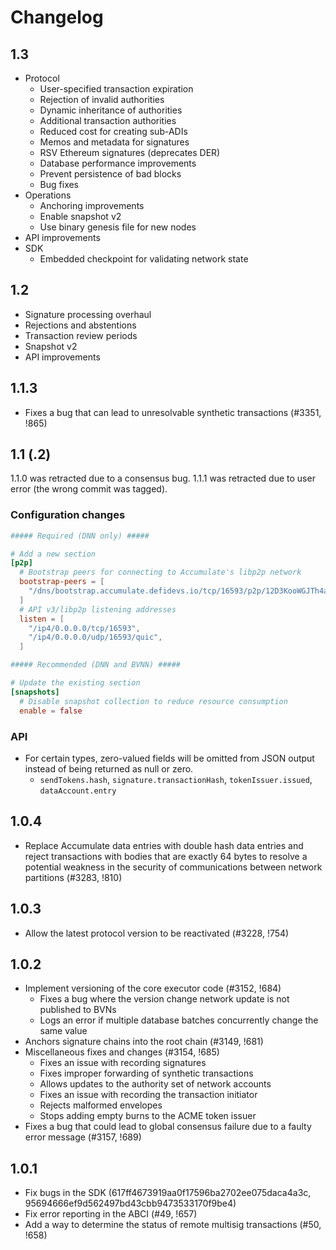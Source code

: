 # Changelog

## 1.3

- Protocol
  - User-specified transaction expiration
  - Rejection of invalid authorities
  - Dynamic inheritance of authorities
  - Additional transaction authorities
  - Reduced cost for creating sub-ADIs
  - Memos and metadata for signatures
  - RSV Ethereum signatures (deprecates DER)
  - Database performance improvements
  - Prevent persistence of bad blocks
  - Bug fixes
- Operations
  - Anchoring improvements
  - Enable snapshot v2
  - Use binary genesis file for new nodes
- API improvements
- SDK
  - Embedded checkpoint for validating network state

## 1.2

- Signature processing overhaul
- Rejections and abstentions
- Transaction review periods
- Snapshot v2
- API improvements

## 1.1.3

- Fixes a bug that can lead to unresolvable synthetic transactions (#3351, !865)

## 1.1 (.2)

1.1.0 was retracted due to a consensus bug. 1.1.1 was retracted due to user
error (the wrong commit was tagged).

### Configuration changes

```toml
##### Required (DNN only) #####

# Add a new section
[p2p]
  # Bootstrap peers for connecting to Accumulate's libp2p network
  bootstrap-peers = [
    "/dns/bootstrap.accumulate.defidevs.io/tcp/16593/p2p/12D3KooWGJTh4aeF7bFnwo9sAYRujCkuVU1Cq8wNeTNGpFgZgXdg",
  ]
  # API v3/libp2p listening addresses
  listen = [
    "/ip4/0.0.0.0/tcp/16593",
    "/ip4/0.0.0.0/udp/16593/quic",
  ]

##### Recommended (DNN and BVNN) #####

# Update the existing section
[snapshots]
  # Disable snapshot collection to reduce resource consumption
  enable = false
```

### API

- For certain types, zero-valued fields will be omitted from JSON output instead
  of being returned as null or zero.
  - `sendTokens.hash`, `signature.transactionHash`, `tokenIssuer.issued`,
    `dataAccount.entry`

## 1.0.4

- Replace Accumulate data entries with double hash data entries and reject
  transactions with bodies that are exactly 64 bytes to resolve a potential
  weakness in the security of communications between network partitions (#3283,
  !810)

## 1.0.3

- Allow the latest protocol version to be reactivated (#3228, !754)

## 1.0.2

- Implement versioning of the core executor code (#3152, !684)
  - Fixes a bug where the version change network update is not published to BVNs
  - Logs an error if multiple database batches concurrently change the same
    value
- Anchors signature chains into the root chain (#3149, !681)
- Miscellaneous fixes and changes (#3154, !685)
  - Fixes an issue with recording signatures
  - Fixes improper forwarding of synthetic transactions
  - Allows updates to the authority set of network accounts
  - Fixes an issue with recording the transaction initiator
  - Rejects malformed envelopes
  - Stops adding empty burns to the ACME token issuer
- Fixes a bug that could lead to global consensus failure due to a faulty error
  message (#3157, !689)

## 1.0.1

- Fix bugs in the SDK (617ff4673919aa0f17596ba2702ee075daca4a3c, 95694666ef9d562497bd43cbb9473533170f9be4)
- Fix error reporting in the ABCI (#49, !657)
- Add a way to determine the status of remote multisig transactions (#50, !658)
